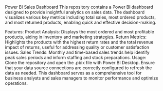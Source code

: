 Power BI Sales Dashboard
This repository contains a Power BI dashboard designed to provide insightful analytics on sales data. The dashboard visualizes various key metrics including total sales, most ordered products, and most returned products, enabling quick and effective decision-making.

Features:
Product Analysis: Displays the most ordered and most profitable products, aiding in inventory and marketing strategies.
Return Metrics: Highlights the products with the highest return rates and the total revenue impact of returns, useful for addressing quality or customer satisfaction issues.
Sales Trends: Monthly and time-based sales trends help identify peak sales periods and inform staffing and stock preparations.
Usage:
Clone the repository and open the .pbix file with Power BI Desktop.
Ensure that your data source connections are correctly configured to refresh the data as needed.
This dashboard serves as a comprehensive tool for business analysts and sales managers to monitor performance and optimize operations.


